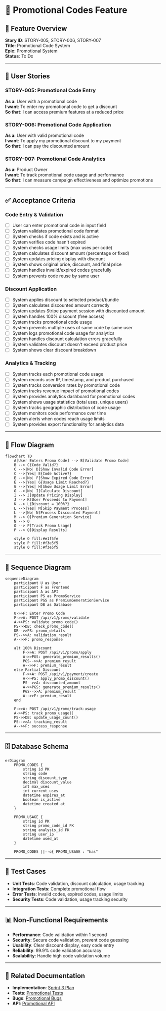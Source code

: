 # 🎯 **Promotional Codes Feature**

## 🎯 **Feature Overview**
**Story ID**: STORY-005, STORY-006, STORY-007  
**Title**: Promotional Code System  
**Epic**: Promotional System  
**Status**: To Do  

---

## 📝 **User Stories**

### **STORY-005: Promotional Code Entry**
**As a**: User with a promotional code  
**I want**: To enter my promotional code to get a discount  
**So that**: I can access premium features at a reduced price  

### **STORY-006: Promotional Code Application**
**As a**: User with valid promotional code  
**I want**: To apply my promotional discount to my payment  
**So that**: I can pay the discounted amount  

### **STORY-007: Promotional Code Analytics**
**As a**: Product Owner  
**I want**: To track promotional code usage and performance  
**So that**: I can measure campaign effectiveness and optimize promotions  

---

## ✅ **Acceptance Criteria**

### **Code Entry & Validation**
- [ ] User can enter promotional code in input field
- [ ] System validates promotional code format
- [ ] System checks if code exists and is active
- [ ] System verifies code hasn't expired
- [ ] System checks usage limits (max uses per code)
- [ ] System calculates discount amount (percentage or fixed)
- [ ] System updates pricing display with discount
- [ ] System shows original price, discount, and final price
- [ ] System handles invalid/expired codes gracefully
- [ ] System prevents code reuse by same user

### **Discount Application**
- [ ] System applies discount to selected product/bundle
- [ ] System calculates discounted amount correctly
- [ ] System updates Stripe payment session with discounted amount
- [ ] System handles 100% discount (free access)
- [ ] System tracks promotional code usage
- [ ] System prevents multiple uses of same code by same user
- [ ] System logs promotional code usage for analytics
- [ ] System handles discount calculation errors gracefully
- [ ] System validates discount doesn't exceed product price
- [ ] System shows clear discount breakdown

### **Analytics & Tracking**
- [ ] System tracks each promotional code usage
- [ ] System records user IP, timestamp, and product purchased
- [ ] System tracks conversion rates by promotional code
- [ ] System tracks revenue impact of promotional codes
- [ ] System provides analytics dashboard for promotional codes
- [ ] System shows usage statistics (total uses, unique users)
- [ ] System tracks geographic distribution of code usage
- [ ] System monitors code performance over time
- [ ] System alerts when codes reach usage limits
- [ ] System provides export functionality for analytics data

---

## 🔄 **Flow Diagram**
```mermaid
flowchart TD
    A[User Enters Promo Code] --> B[Validate Promo Code]
    B --> C{Code Valid?}
    C -->|No| D[Show Invalid Code Error]
    C -->|Yes| E{Code Active?}
    E -->|No| F[Show Expired Code Error]
    E -->|Yes| G{Usage Limit Reached?}
    G -->|Yes| H[Show Usage Limit Error]
    G -->|No| I[Calculate Discount]
    I --> J[Update Pricing Display]
    J --> K[User Proceeds to Payment]
    K --> L{Discount = 100%?}
    L -->|Yes| M[Skip Payment Process]
    L -->|No| N[Process Discounted Payment]
    M --> O[Premium Generation Service]
    N --> O
    O --> P[Track Promo Usage]
    P --> Q[Display Results]
    
    style O fill:#e1f5fe
    style P fill:#f3e5f5
    style Q fill:#f3e5f5
```

---

## 🔄 **Sequence Diagram**
```mermaid
sequenceDiagram
    participant U as User
    participant F as Frontend
    participant A as API
    participant PS as PromoService
    participant PGS as PremiumGenerationService
    participant DB as Database

    U->>F: Enter Promo Code
    F->>A: POST /api/v1/promo/validate
    A->>PS: validate_promo_code()
    PS->>DB: check_promo_code()
    DB-->>PS: promo_details
    PS-->>A: validation_result
    A-->>F: promo_response
    
    alt 100% Discount
        F->>A: POST /api/v1/promo/apply
        A->>PGS: generate_premium_results()
        PGS-->>A: premium_result
        A-->>F: premium_result
    else Partial Discount
        F->>A: POST /api/v1/payment/create
        A->>PS: apply_promo_discount()
        PS-->>A: discounted_amount
        A->>PGS: generate_premium_results()
        PGS-->>A: premium_result
        A-->>F: premium_result
    end
    
    F->>A: POST /api/v1/promo/track-usage
    A->>PS: track_promo_usage()
    PS->>DB: update_usage_count()
    PS-->>A: tracking_result
    A-->>F: success_response
```

---

## 🗄️ **Database Schema**
```mermaid
erDiagram
    PROMO_CODES {
        string id PK
        string code
        string discount_type
        decimal discount_value
        int max_uses
        int current_uses
        datetime expires_at
        boolean is_active
        datetime created_at
    }
    
    PROMO_USAGE {
        string id PK
        string promo_code_id FK
        string analysis_id FK
        string user_ip
        datetime used_at
    }
    
    PROMO_CODES ||--o{ PROMO_USAGE : "has"
```

---

## 🧪 **Test Cases**
- **Unit Tests**: Code validation, discount calculation, usage tracking
- **Integration Tests**: Complete promotional flow
- **Error Tests**: Invalid codes, expired codes, usage limits
- **Security Tests**: Code validation, usage tracking security

---

## 📊 **Non-Functional Requirements**
- **Performance**: Code validation within 1 second
- **Security**: Secure code validation, prevent code guessing
- **Usability**: Clear discount display, easy code entry
- **Reliability**: 99.9% code validation accuracy
- **Scalability**: Handle high code validation volume

---

## 🔗 **Related Documentation**
- **Implementation**: [Sprint 3 Plan](../sprints/sprint-3.md)
- **Tests**: [Promotional Tests](../tests/promotional-tests.md)
- **Bugs**: [Promotional Bugs](../bugs/promotional-bugs.md)
- **API**: [Promotional API](../api/promotional-endpoints.md)
